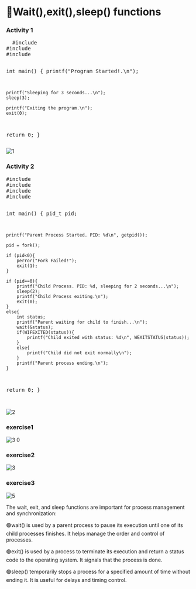 <h1>🌳Wait(),exit(),sleep() functions</h1>
<h3>Activity 1</h3>
<pre>
  #include <stdio.h>
#include <stdlib.h>
#include <unistd.h>

int main() {
	printf("Program Started!.\n");
	
	printf("Sleeping for 3 seconds...\n");
	sleep(3);
	
	printf("Exiting the program.\n");
	exit(0);
return 0;
}
</pre>


![1](https://github.com/user-attachments/assets/c337a608-1007-4317-b7d2-fe94ac620ef5)

<h3>Activity 2</h3>
<pre>
#include <stdio.h>
#include <stdlib.h>
#include <unistd.h>
#include <sys/wait.h>

int main() {
	pid_t pid;
	
	printf("Parent Process Started. PID: %d\n", getpid());
	
	pid = fork();
	
	if (pid<0){
		perror("Fork Failed!");
		exit(1);
	}
	
	if (pid==0){
		printf("Child Process. PID: %d, sleeping for 2 seconds...\n");
		sleep(2);
		printf("Child Process exiting.\n");
		exit(0);
	}
	else{
		int status;
		printf("Parent waiting for child to finish...\n");
		wait(&status);
		if(WIFEXITED(status)){
			printf("Child exited with status: %d\n", WEXITSTATUS(status));
		}
		else{
			printf("Child did not exit normally\n");
		}
		printf("Parent process ending.\n");
	}
return 0;
}

</pre>


![2](https://github.com/user-attachments/assets/4da9e559-eb70-44b9-abe9-26a04d8ffaa6)

<h3>exercise1</h3>

![3 0](https://github.com/user-attachments/assets/2d7dfd82-cc69-464a-88b7-ffad1abe88a9)

<h3>exercise2</h3>

![3](https://github.com/user-attachments/assets/01dbcffd-86e1-4f94-aa20-3863c7644ac7)

<h3>exercise3</h3>

![5](https://github.com/user-attachments/assets/03fe71ea-5610-483d-b000-003fdea40965)

<ptre>
The wait, exit, and sleep functions are important for process management and synchronization:

🟢wait() is used by a parent process to pause its execution until one of its child processes finishes. It helps manage the order and control of processes.

🟢exit() is used by a process to terminate its execution and return a status code to the operating system. It signals that the process is done.

🟢sleep() temporarily stops a process for a specified amount of time without ending it. It is useful for delays and timing control.
</pre>
